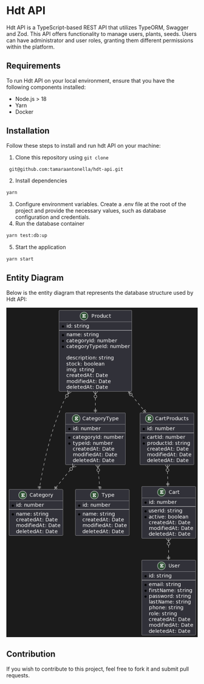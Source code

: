 # Hdt API

Hdt API is a TypeScript-based REST API that utilizes TypeORM, Swagger and Zod. This API offers functionality to manage users, plants, seeds. Users can have administrator and user roles, granting them different permissions within the platform.

## Requirements

To run Hdt API on your local environment, ensure that you have the following components installed:

- Node.js > 18
- Yarn
- Docker

## Installation

Follow these steps to install and run hdt API on your machine:

1. Clone this repository using `git clone`

```bash
 git@github.com:tamaraantonella/hdt-api.git
```

2. Install dependencies

```bash
yarn
```

3. Configure environment variables. Create a .env file at the root of the project and provide the necessary values, such as database configuration and credentials.
4. Run the database container

```bash
yarn test:db:up
```

5. Start the application

```bash
yarn start
```

## Entity Diagram

Below is the entity diagram that represents the database structure used by Hdt API:

![Alt text](image.png)


## Contribution
If you wish to contribute to this project, feel free to fork it and submit pull requests.
